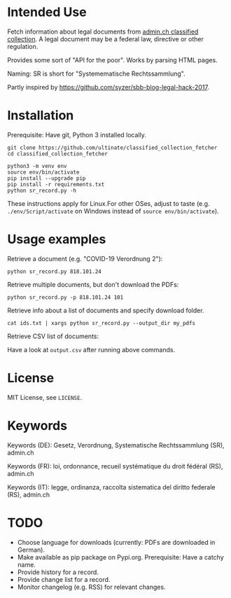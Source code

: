 # Intended Use

Fetch information about legal documents from [admin.ch classified collection](https://www.admin.ch/gov/de/start/bundesrecht/systematische-sammlung.html). A legal document may be a federal law, directive or other regulation.

Provides some sort of "API for the poor". Works by parsing HTML pages.

Naming: SR is short for "Systemematische Rechtssammlung".

Partly inspired by <https://github.com/syzer/sbb-blog-legal-hack-2017>.


# Installation

Prerequisite: Have git, Python 3 installed locally.

```
git clone https://github.com/ultinate/classified_collection_fetcher
cd classified_collection_fetcher
```

```
python3 -m venv env
source env/bin/activate
pip install --upgrade pip
pip install -r requirements.txt
python sr_record.py -h
```

These instructions apply for Linux.For other OSes, adjust to taste (e.g. `./env/Script/activate` on Windows instead of `source env/bin/activate`).

# Usage examples

Retrieve a document (e.g. "COVID-19 Verordnung 2"):

```
python sr_record.py 818.101.24
```

Retrieve multiple documents, but don't download the PDFs:

```
python sr_record.py -p 818.101.24 101
```

Retrieve info about a list of documents and specify download folder.
```
cat ids.txt | xargs python sr_record.py --output_dir my_pdfs
```

Retrieve CSV list of documents:

  Have a look at `output.csv` after running above commands.


# License
MIT License, see `LICENSE`.


# Keywords

Keywords (DE): Gesetz, Verordnung, Systematische Rechtssammlung (SR), admin.ch

Keywords (FR): loi, ordonnance, recueil systématique du droit fédéral (RS), admin.ch

Keywords (IT): legge, ordinanza, raccolta sistematica del diritto federale (RS), admin.ch


# TODO

  * Choose language for downloads (currently: PDFs are downloaded in German).
  * Make available as pip package on Pypi.org. Prerequisite: Have a catchy name.
  * Provide history for a record.
  * Provide change list for a record.
  * Monitor changelog (e.g. RSS) for relevant changes.

